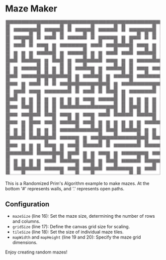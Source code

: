 # Maze Maker 

![Sample GIF](/sample.gif)

This is a Randomized Prim's Algorithm example to make mazes. At the bottom '#' represents walls, and '.' represents open paths.

## Configuration

- `mazeSize` (line 16): Set the maze size, determining the number of rows and columns.
- `gridSize` (line 17): Define the canvas grid size for scaling.
- `tileSize` (line 18): Set the size of individual maze tiles.
- `mapWidth` and `mapHeight` (line 19 and 20): Specify the maze grid dimensions.



Enjoy creating random mazes!
